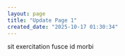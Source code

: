 ```yaml
---
layout: page
title: "Update Page 1"
created_date: "2025-10-17 01:30:34"
---
```


sit exercitation fusce id morbi 
